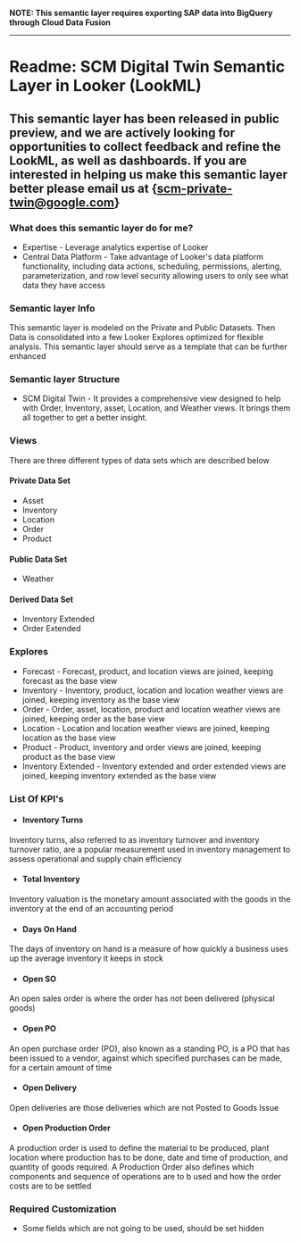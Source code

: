 **NOTE: This semantic layer requires exporting SAP data into BigQuery through Cloud Data Fusion**

___
# Readme: SCM Digital Twin Semantic Layer in Looker (LookML)

## This semantic layer has been released in public preview, and we are actively looking for opportunities to collect feedback and refine the LookML, as well as dashboards. If you are interested in helping us make this semantic layer better please email us at {scm-private-twin@google.com}

### What does this semantic layer do for me?

- Expertise - Leverage analytics expertise of Looker
- Central Data Platform - Take advantage of Looker's data platform functionality, including data actions, scheduling, permissions, alerting, parameterization, and row level security allowing users to only see what data they have access

### Semantic layer Info
This semantic layer is modeled on the Private and Public Datasets. Then Data is consolidated into a few Looker Explores optimized for flexible analysis. This semantic layer should serve as a template that can be further enhanced

### Semantic layer Structure
- SCM Digital Twin - It provides a comprehensive view designed to help with Order, Inventory, asset, Location, and Weather views. It brings them all together to get a better insight.

### Views
There are three different types of data sets which are described below

#### Private Data Set
- Asset
- Inventory
- Location
- Order
- Product

#### Public Data Set
- Weather

#### Derived Data Set
- Inventory Extended
- Order Extended

### Explores
- Forecast - Forecast, product, and location views are joined, keeping forecast as the base view
- Inventory - Inventory, product, location and location weather views are joined, keeping inventory as the base view
- Order - Order, asset, location, product and location weather views are joined, keeping order as the base view
- Location - Location and location weather views are joined, keeping location as the base view
- Product - Product, inventory and order views are joined, keeping product as the base view
- Inventory Extended - Inventory extended and order extended views are joined, keeping inventory extended as the base view

### List Of KPI's

- #### Inventory Turns
Inventory turns, also referred to as inventory turnover and inventory turnover ratio, are a popular measurement used in inventory management to assess operational and supply chain efficiency

- #### Total Inventory
Inventory valuation is the monetary amount associated with the goods in the inventory at the end of an accounting period

- #### Days On Hand
The days of inventory on hand is a measure of how quickly a business uses up the average inventory it keeps in stock

- #### Open SO
An open sales order is where the order has not been delivered (physical goods)

- #### Open PO
An open purchase order (PO), also known as a standing PO, is a PO that has been issued to a vendor, against which specified purchases can be made, for a certain amount of time

- #### Open Delivery
Open deliveries are those deliveries which are not Posted to Goods Issue

- #### Open Production Order
A production order is used to define the material to be produced, plant location where production has to be done, date and time of production, and quantity of goods required. A Production Order also defines which components and sequence of operations are to b used and how the order costs are to be settled

### Required Customization
- Some fields which are not going to be used, should be set hidden
